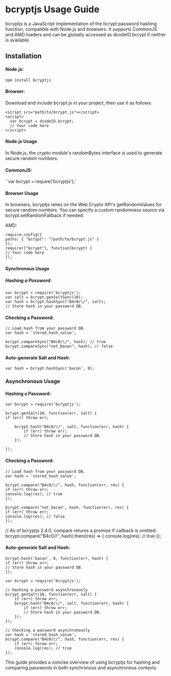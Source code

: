 # bcryptjs Usage Guide

bcryptjs is a JavaScript implementation of the bcrypt password hashing function, compatible with Node.js and browsers. It supports CommonJS and AMD loaders and can be globally accessed as dcodeIO.bcrypt if neither is available.

## Installation

#### Node.js:

`npm install bcryptjs`

#### Browser:

Download and include bcrypt.js in your project, then use it as follows:

```
<script src="path/to/bcrypt.js"></script>
<script>
  var bcrypt = dcodeIO.bcrypt;
  // Your code here
</script>
```

#### Node.js Usage

In Node.js, the crypto module's randomBytes interface is used to generate secure random numbers.

#### CommonJS:

``var bcrypt = require('bcryptjs');`

#### Browser Usage

In browsers, bcryptjs relies on the Web Crypto API's getRandomValues for secure random numbers. You can specify a custom randomness source via bcrypt.setRandomFallback if needed.

AMD:

```
require.config({
paths: { "bcrypt": "/path/to/bcrypt.js" }
});
require(["bcrypt"], function(bcrypt) {
// Your code here
});
```

#### Synchronous Usage

##### Hashing a Password:

```
var bcrypt = require('bcryptjs');
var salt = bcrypt.genSaltSync(10);
var hash = bcrypt.hashSync("B4c0/\/", salt);
// Store hash in your password DB.
```

#### Checking a Password:

```
// Load hash from your password DB.
var hash = 'stored_hash_value';

bcrypt.compareSync("B4c0/\/", hash); // true
bcrypt.compareSync("not_bacon", hash); // false
```

#### Auto-generate Salt and Hash:

```
var hash = bcrypt.hashSync('bacon', 8);
```

### Asynchronous Usage

#### Hashing a Password:

```
var bcrypt = require('bcryptjs');

bcrypt.genSalt(10, function(err, salt) {
if (err) throw err;

    bcrypt.hash("B4c0/\/", salt, function(err, hash) {
        if (err) throw err;
        // Store hash in your password DB.
    });

});
```

#### Checking a Password:

```
// Load hash from your password DB.
var hash = 'stored_hash_value';

bcrypt.compare("B4c0/\/", hash, function(err, res) {
if (err) throw err;
console.log(res); // true
});

bcrypt.compare("not_bacon", hash, function(err, res) {
if (err) throw err;
console.log(res); // false
});
```

// As of bcryptjs 2.4.0, compare returns a promise if callback is omitted:
bcrypt.compare("B4c0/\/", hash).then((res) => {
console.log(res); // true
});

#### Auto-generate Salt and Hash:

```
bcrypt.hash('bacon', 8, function(err, hash) {
if (err) throw err;
// Store hash in your password DB.
});
```

```
var bcrypt = require('bcryptjs');

// Hashing a password asynchronously
bcrypt.genSalt(10, function(err, salt) {
    if (err) throw err;
    bcrypt.hash("B4c0/\/", salt, function(err, hash) {
        if (err) throw err;
        // Store hash in your password DB.
    });
});

// Checking a password asynchronously
var hash = 'stored_hash_value';
bcrypt.compare("B4c0/\/", hash, function(err, res) {
    if (err) throw err;
    console.log(res); // true
});
```

This guide provides a concise overview of using bcryptjs for hashing and comparing passwords in both synchronous and asynchronous contexts.

